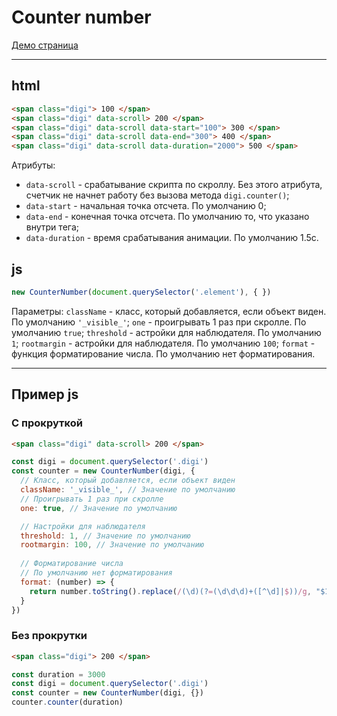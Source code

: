 # Counter number

[Демо страница](https://sulky-cat.github.io/counter-number/demo)

---

## html
```html
<span class="digi"> 100 </span>
<span class="digi" data-scroll> 200 </span>
<span class="digi" data-scroll data-start="100"> 300 </span>
<span class="digi" data-scroll data-end="300"> 400 </span>
<span class="digi" data-scroll data-duration="2000"> 500 </span>
``` 
Атрибуты: 
* `data-scroll` - срабатывание скрипта по скроллу. Без этого атрибута, счетчик не начнет работу без вызова метода `digi.counter()`;
* `data-start` - начальная точка отсчета. По умолчанию 0;
* `data-end` - конечная точка отсчета. По умолчанию то, что указано внутри тега;
* `data-duration` - время срабатывания анимации. По умолчанию 1.5с.

## js
```js
new CounterNumber(document.querySelector('.element'), { })
``` 
Параметры: 
`className` - класс, который добавляется, если объект виден. По умолчанию `'_visible_'`;
`one` - проигрывать 1 раз при скролле. По умолчанию `true`;
`threshold` - астройки для наблюдателя. По умолчанию `1`;
`rootmargin` - астройки для наблюдателя. По умолчанию `100`;
`format` - функция форматирование числа. По умолчанию нет форматирования.

---

## Пример js

### С прокруткой
```html
<span class="digi" data-scroll> 200 </span>
``` 
```js
const digi = document.querySelector('.digi')
const counter = new CounterNumber(digi, {
  // Класс, который добавляется, если объект виден
  className: '_visible_', // Значение по умолчанию
  // Проигрывать 1 раз при скролле
  one: true, // Значение по умолчанию

  // Настройки для наблюдателя
  threshold: 1, // Значение по умолчанию
  rootmargin: 100, // Значение по умолчанию
  
  // Форматирование числа
  // По умолчанию нет форматирования
  format: (number) => {
    return number.toString().replace(/(\d)(?=(\d\d\d)+([^\d]|$))/g, "$1 ")
  }
})
``` 
### Без прокрутки
```html
<span class="digi"> 200 </span>
``` 
```js
const duration = 3000
const digi = document.querySelector('.digi')
const counter = new CounterNumber(digi, {})
counter.counter(duration)
``` 

